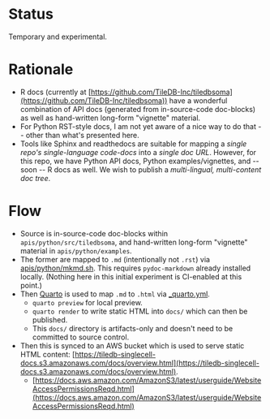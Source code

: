 # Status

Temporary and experimental.

# Rationale

* R docs (currently at [https://github.com/TileDB-Inc/tiledbsoma](https://github.com/TileDB-Inc/tiledbsoma)) have a wonderful combination of API docs (generated from in-source-code doc-blocks) as well as hand-written long-form "vignette" material.
* For Python RST-style docs, I am not yet aware of a nice way to do that -- other than what's presented here.
* Tools like Sphinx and readthedocs are suitable for mapping a _single repo's single-language code-docs_ into a _single doc URL_. However, for this repo, we have Python API docs, Python examples/vignettes, and -- soon -- R docs as well. We wish to publish a _multi-lingual, multi-content doc tree_.

# Flow

* Source is in-source-code doc-blocks within `apis/python/src/tiledbsoma`, and hand-written long-form "vignette" material in `apis/python/examples`.
* The former are mapped to `.md` (intentionally not `.rst`) via [apis/python/mkmd.sh](apis/python/mkmd.sh). This requires `pydoc-markdown` already installed locally. (Nothing here in this initial experiment is CI-enabled at this point.)
* Then [Quarto](https://quarto.org) is used to map `.md` to `.html` via [_quarto.yml](_quarto.yml).
  * `quarto preview` for local preview.
  * `quarto render` to write static HTML into `docs/` which can then be published.
  * This `docs/` directory is artifacts-only and doesn't need to be committed to source control.
* Then this is synced to an AWS bucket which is used to serve static HTML content: [https://tiledb-singlecell-docs.s3.amazonaws.com/docs/overview.html](https://tiledb-singlecell-docs.s3.amazonaws.com/docs/overview.html).
  * [https://docs.aws.amazon.com/AmazonS3/latest/userguide/WebsiteAccessPermissionsReqd.html](https://docs.aws.amazon.com/AmazonS3/latest/userguide/WebsiteAccessPermissionsReqd.html)
